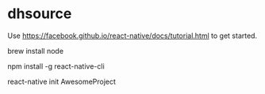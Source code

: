 # dhsource

Use https://facebook.github.io/react-native/docs/tutorial.html to get started.

brew install node

npm install -g react-native-cli

react-native init AwesomeProject
